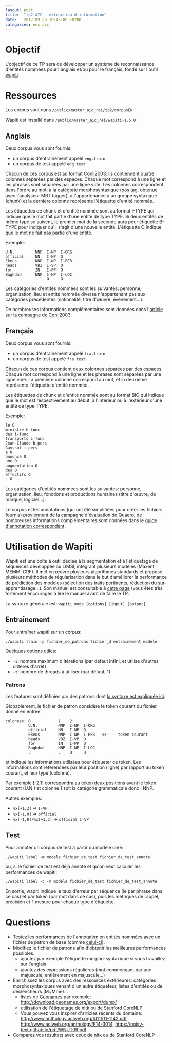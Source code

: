 ```yaml
---
layout: post
title:  "tp2 AIC - extraction d'information"
date:   2017-09-28 10:45:00 +0200
categories: ens aic
---
```


# Objectif


L'objectif de ce TP sera de développer un système de reconnaissance d'entités nommées pour l'anglais et/ou pour le français, fondé sur l'outil [wapiti](http://wapiti.limsi.fr/).

# Ressources

Les corpus sont dans `/public/master_aic_rei/tp2/corpusEN`

Wapiti est installé dans `/public/master_aic_rei/wapiti-1.5.0`

## Anglais

Deux corpus vous sont fournis:
- un corpus d'entraînement appelé `eng.train`
- un corpus de test appelé `eng.test`

Chacun de ces corpus est au format [Conll2003](https://www.clips.uantwerpen.be/conll2003/ner/): ils contiennent quatre colonnes séparées par des espaces. Chaque mot correspond à une ligne et les phrases sont séparées par une ligne vide. Les colonnes correspondent dans l'ordre au mot, à la catégorie morphosyntaxique (pos tag, obtenue avec l'analyseur MBT tagger), à l'appartenance à un groupe syntaxique (chunk) et la dernière colonne représente l'étiquette d'entité nommée. 
	

Les étiquettes de chunk et d'entité nommée sont au format I-TYPE qui indique que le mot fait partie d'une entité de type TYPE. Si deux entités de même type se suivent, le premier mot de la seconde aura pour étiquette B-TYPE pour indiquer qu'il s'agit d'une nouvelle entité. L'étiquette O indique que le mot ne fait pas partie d'une entité.

Exemple:
```
U.N.         NNP  I-NP  I-ORG
official     NN   I-NP  O
Ekeus        NNP  I-NP  I-PER
heads        VBZ  I-VP  O
for          IN   I-PP  O
Baghdad      NNP  I-NP  I-LOC
.            .    O     O
```

Les catégories d'entités nommées sont les suivantes: personne, organisation, lieu et entité nommée diverse n'appartenant pas aux catégories précédentes (nationalité, titre d'œuvre, événement…).

De nombreuses informations complémentaires sont données dans l'[article sur la campagne de Conll2003](http://annlor.github.io/docs/conll2003_campaign.pdf).


## Français

Deux corpus vous sont fournis:
- un corpus d'entraînement appelé `fra.train`
- un corpus de test appelé `fra.test`

Chacun de ces corpus contient deux colonnes séparées par des espaces. Chaque mot correspond à une ligne et les phrases sont séparées par une ligne vide. La première colonne correspond au mot, et la deuxième représente l'étiquette d'entité nommée.

Les étiquettes ​de chunk et d'entité nommée sont au format BIO qui indique que le mot est respectivement au début, à l'intérieur ou à l'extérieur d'une entité de type TYPE.

Exemple:
```
le O
ministre b-func
des i-func
transports i-func
Jean-Claude b-pers
Gayssot i-pers
a O
annoncé O
une O
augmentation O
des O
effectifs O
. O
```
Les catégories d'entités nommées sont les suivantes: personne, organisation, lieu, fonctions et productions humaines (titre d'œuvre, de marque, logiciel...).

Le corpus et les annotations (qui ont été simplifiées pour créer les fichiers fournis) proviennent de la campagne d'évaluation de Quaero; de nombreuses informations complémentaires sont données dans le [guide d'annotation correspondant](https://annlor.github.io/docs/quaero-guide-annotation-2011.pdf).

# Utilisation de Wapiti

Wapiti est une boîte à outil dédiée à la segmentation et à l'étiquetage de séquences développée au LIMSI, intégrant plusieurs modèles (Maxent, MEMM, CRF). Il met en œuvre plusieurs algorithmes standards et propose plusieurs méthodes de régularisation dans le but d’améliorer la performance de prédiction des modèles (sélection des traits pertinents, réduction du sur-apprentissage…). Son manuel est consultable à [cette page](https://wapiti.limsi.fr/manual.html) (vous êtes très fortement encouragés à lire le manuel avant de faire le TP.

La syntaxe générale est:
`wapiti mode [options] [input] [output]`

## Entraînement
Pour entraîner wapiti sur un corpus:

`./wapiti train -p fichier_de_patrons fichier_d'entrainement modele`

Quelques options utiles:
- `-i`: nombre maximum d'itérations (par défaut infini, et utilise d'autres critères d'arrêt)
- `-t`: nombre de threads à utiliser (par défaut, 1)

### Patrons
Les features sont définies par des patrons dont [la syntaxe est expliquée ici](https://wapiti.limsi.fr/manual.html#patterns).

Globablement, le fichier de patron considère le token courant du fichier donné en entrée:
```
colonnes: 0            1    2
          U.N.         NNP  I-NP  I-ORG
          official     NN   I-NP  O
          Ekeus        NNP  I-NP  I-PER   <<---- token courant
          heads        VBZ  I-VP  O
          for          IN   I-PP  O
          Baghdad      NNP  I-NP  I-LOC
          .            .    O     O
```
et indique les informations utilisées pour étiqueter ce token. Les informations sont référencées par leur position (ligne) par rapport au token courant, et leur type (colonne).

Par exemple [-2,1] correspondra au token deux positions avant le token courant (U.N.) et colonne 1 soit la catégorie grammaticale donc : NNP.

Autres exemples:
- `%x[+1,2]` =>  `I-VP`
- `%x[-1,0]` => `official`
- `%x[-1,0]/%x[+1,2]` => `official I-VP`

## Test
Pour annoter un corpus de test à partir du modèle créé:

`./wapiti label -m modele fichier_de_test fichier_de_test_annote`

ou, si le fichier de test est déjà annoté et qu'on veut calculer les performances de wapiti:

`./wapiti label -c -m modele fichier_de_test fichier_de_test_annote`

En sortie, wapiti indique le taux d'erreur par séquence (ie par phrase dans ce cas) et par token (par mot dans ce cas), puis les métriques de rappel, précision et f-mesure pour chaque type d'étiquette.

# Questions


- Testez les performances de l'annotation en entités nommées avec un fichier de patron de base (comme [celui-ci](https://annlor.github.io/docs/pattern_basic.txt.tar.gz)).
- Modifiez le fichier de patrons afin d'obtenir les meilleures performances possibles.
  - ajoutez par exemple l'étiquette morpho-syntaxique si vous travaillez sur l'anglais
  - ajoutez des expressions régulières (mot commençant par une majuscule, entièrement en majuscule…)
- Enrichissez les corpus avec des ressources extérieures: catégories morphosyntaxiques venant d'un autre étiqueteur, listes d'entités ou de déclencheurs (M./Mme)…
  - listes de [Geonames](http://www.geonames.org/) par exemple: http://download.geonames.org/export/dump/
  - utilisation de l'étiquetage de nltk ou de Stanford CoreNLP
  - Vous pouvez vous inspirer d'articles récents du domaine: http://www.anthology.aclweb.org/I/I11/I11-1142.pdf, http://www.aclweb.org/anthology/F14-3014, https://noisy-text.github.io/pdf/WNUT09.pdf
- Comparez vos résultats avec ceux de nltk ou de Stanford CoreNLP

